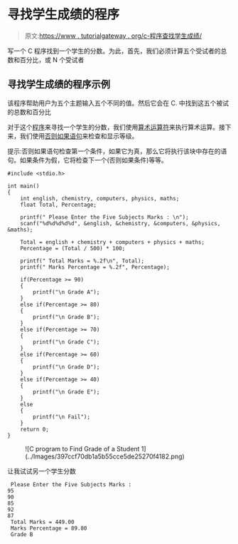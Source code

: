 # 寻找学生成绩的程序

> 原文:[https://www . tutorialgateway . org/c-程序查找学生成绩/](https://www.tutorialgateway.org/c-program-to-find-grade-of-a-student/)

写一个 C 程序找到一个学生的分数。为此，首先，我们必须计算五个受试者的总数和百分比，或 N 个受试者

## 寻找学生成绩的程序示例

该程序帮助用户为五个主题输入五个不同的值。然后它会在 C. 中找到这五个被试的总数和百分比

对于这个[程序](https://www.tutorialgateway.org/c-programming-examples/)来寻找一个学生的分数，我们使用[算术运算符](https://www.tutorialgateway.org/arithmetic-operators-in-c/)来执行算术运算。接下来，我们使用[否则如果语句](https://www.tutorialgateway.org/else-if-statement-in-c/)来检查和显示等级。

提示:否则如果语句检查第一个条件，如果它为真，那么它将执行该块中存在的语句。如果条件为假，它将检查下一个(否则如果条件)等等。

```
#include <stdio.h>

int main()
{
    int english, chemistry, computers, physics, maths; 
    float Total, Percentage;

    printf(" Please Enter the Five Subjects Marks : \n");
    scanf("%d%d%d%d%d", &english, &chemistry, &computers, &physics, &maths);

    Total = english + chemistry + computers + physics + maths;
    Percentage = (Total / 500) * 100;

    printf(" Total Marks = %.2f\n", Total);
    printf(" Marks Percentage = %.2f", Percentage);

    if(Percentage >= 90)
    {
    	printf("\n Grade A");
	}
	else if(Percentage >= 80)
    {
    	printf("\n Grade B");
	}
	else if(Percentage >= 70)
    {
    	printf("\n Grade C");
	}
	else if(Percentage >= 60)
    {
    	printf("\n Grade D");
	}
	else if(Percentage >= 40)
    {
    	printf("\n Grade E");
	}
	else 
    {
    	printf("\n Fail");
	} 
    return 0;
}
```

<figure class="wp-block-image">![C program to Find Grade of a Student 1](../Images/397ccf70db1a5b55cce5de25270f4182.png)</figure>

让我试试另一个学生分数

```
 Please Enter the Five Subjects Marks : 
95
90
85
92
87
 Total Marks = 449.00
 Marks Percentage = 89.80
 Grade B
```